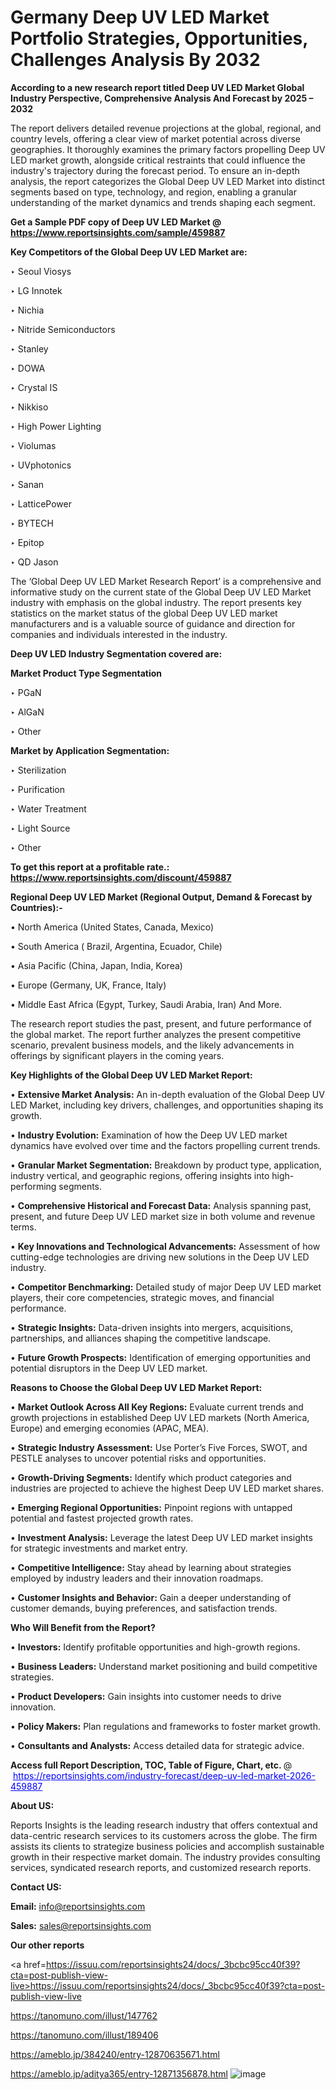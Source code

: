 # Germany Deep UV LED Market Portfolio Strategies, Opportunities, Challenges Analysis By 2032

<strong>According to a new research report titled Deep UV LED Market Global Industry Perspective, Comprehensive Analysis And Forecast by 2025 – 2032</strong>

The report delivers detailed revenue projections at the global, regional, and country levels, offering a clear view of market potential across diverse geographies. It thoroughly examines the primary factors propelling Deep UV LED market growth, alongside critical restraints that could influence the industry's trajectory during the forecast period. To ensure an in-depth analysis, the report categorizes the Global Deep UV LED Market into distinct segments based on type, technology, and region, enabling a granular understanding of the market dynamics and trends shaping each segment.

<strong>Get a Sample PDF copy of Deep UV LED Market </strong><strong>@<a href=https://www.reportsinsights.com/sample/459887 style=color:#0000ff;> https://www.reportsinsights.com/sample/459887</a></strong></font>

<strong>Key Competitors of the Global Deep UV LED Market are:</strong>

‣ Seoul Viosys

‣ LG Innotek

‣ Nichia

‣ Nitride Semiconductors

‣ Stanley

‣ DOWA

‣ Crystal IS

‣ Nikkiso

‣ High Power Lighting

‣ Violumas

‣ UVphotonics

‣ Sanan

‣ LatticePower

‣ BYTECH

‣ Epitop

‣ QD Jason

The ‘Global Deep UV LED Market Research Report’ is a comprehensive and informative study on the current state of the Global Deep UV LED Market industry with emphasis on the global industry. The report presents key statistics on the market status of the global Deep UV LED market manufacturers and is a valuable source of guidance and direction for companies and individuals interested in the industry.

<strong>Deep UV LED Industry Segmentation covered are:</strong>

<strong>Market Product Type Segmentation</strong>

‣ PGaN

‣ AlGaN

‣ Other

<strong>Market by Application Segmentation:</strong>

‣ Sterilization

‣ Purification

‣ Water Treatment

‣ Light Source

‣ Other

<strong>To get this report at a profitable rate.: <a href=https://www.reportsinsights.com/discount/459887 style=color:#0000ff;>https://www.reportsinsights.com/discount/459887</a></strong></font>

<strong>Regional Deep UV LED Market (Regional Output, Demand &amp; Forecast by Countries):-</strong>

• North America (United States, Canada, Mexico)

• South America ( Brazil, Argentina, Ecuador, Chile)

• Asia Pacific (China, Japan, India, Korea)

• Europe (Germany, UK, France, Italy)

• Middle East Africa (Egypt, Turkey, Saudi Arabia, Iran) And More.

The research report studies the past, present, and future performance of the global market. The report further analyzes the present competitive scenario, prevalent business models, and the likely advancements in offerings by significant players in the coming years.

<strong>Key Highlights of the Global Deep UV LED Market Report:</strong>

• <strong>Extensive Market Analysis:</strong> An in-depth evaluation of the Global Deep UV LED Market, including key drivers, challenges, and opportunities shaping its growth.

• <strong>Industry Evolution:</strong> Examination of how the Deep UV LED market dynamics have evolved over time and the factors propelling current trends.

• <strong>Granular Market Segmentation:</strong> Breakdown by product type, application, industry vertical, and geographic regions, offering insights into high-performing segments.

• <strong>Comprehensive Historical and Forecast Data:</strong> Analysis spanning past, present, and future Deep UV LED market size in both volume and revenue terms.

• <strong>Key Innovations and Technological Advancements:</strong> Assessment of how cutting-edge technologies are driving new solutions in the Deep UV LED industry.

• <strong>Competitor Benchmarking:</strong> Detailed study of major Deep UV LED market players, their core competencies, strategic moves, and financial performance.

• <strong>Strategic Insights:</strong> Data-driven insights into mergers, acquisitions, partnerships, and alliances shaping the competitive landscape.

• <strong>Future Growth Prospects:</strong> Identification of emerging opportunities and potential disruptors in the Deep UV LED market.

<strong>Reasons to Choose the Global Deep UV LED Market Report:</strong>

• <strong>Market Outlook Across All Key Regions:</strong> Evaluate current trends and growth projections in established Deep UV LED markets (North America, Europe) and emerging economies (APAC, MEA).

• <strong>Strategic Industry Assessment:</strong> Use Porter’s Five Forces, SWOT, and PESTLE analyses to uncover potential risks and opportunities.

• <strong>Growth-Driving Segments:</strong> Identify which product categories and industries are projected to achieve the highest Deep UV LED market shares.

• <strong>Emerging Regional Opportunities:</strong> Pinpoint regions with untapped potential and fastest projected growth rates.

• <strong>Investment Analysis:</strong> Leverage the latest Deep UV LED market insights for strategic investments and market entry.

• <strong>Competitive Intelligence:</strong> Stay ahead by learning about strategies employed by industry leaders and their innovation roadmaps.

• <strong>Customer Insights and Behavior:</strong> Gain a deeper understanding of customer demands, buying preferences, and satisfaction trends.

<strong>Who Will Benefit from the Report?</strong>

• <strong>Investors:</strong> Identify profitable opportunities and high-growth regions.

• <strong>Business Leaders:</strong> Understand market positioning and build competitive strategies.

• <strong>Product Developers:</strong> Gain insights into customer needs to drive innovation.

• <strong>Policy Makers:</strong> Plan regulations and frameworks to foster market growth.

• <strong>Consultants and Analysts:</strong> Access detailed data for strategic advice.
</ul>
<strong>Access full Report Description, TOC, Table of Figure, Chart, etc. </strong>@  <a href=https://reportsinsights.com/industry-forecast/deep-uv-led-market-2026-459887 style=color:#0000ff;>https://reportsinsights.com/industry-forecast/deep-uv-led-market-2026-459887</a></font>

<strong><strong>About US</strong>:</strong>

Reports Insights is the leading research industry that offers contextual and data-centric research services to its customers across the globe. The firm assists its clients to strategize business policies and accomplish sustainable growth in their respective market domain. The industry provides consulting services, syndicated research reports, and customized research reports.

<strong>Contact US:</strong>

<p class=""""><b>Email:</b> <a href=mailto:info@reportsinsights.com>info@reportsinsights.com</a></p>
<p class=""""><b>Sales:</b> <a href=mailto:sales@reportsinsights.com>sales@reportsinsights.com</a></p>

<strong>Our other reports</strong>

<a href=https://issuu.com/reportsinsights24/docs/_3bcbc95cc40f39?cta=post-publish-view-live>https://issuu.com/reportsinsights24/docs/_3bcbc95cc40f39?cta=post-publish-view-live</a>

<a href=https://tanomuno.com/illust/147762>https://tanomuno.com/illust/147762</a>

<a href=https://tanomuno.com/illust/189406>https://tanomuno.com/illust/189406</a>

<a href=https://ameblo.jp/384240/entry-12870635671.html>https://ameblo.jp/384240/entry-12870635671.html</a>

<a href=https://ameblo.jp/aditya365/entry-12871356878.html>https://ameblo.jp/aditya365/entry-12871356878.html</a>
![image](https://github.com/user-attachments/assets/5c2ece14-c34b-48dc-a569-0678bd4c316b)
